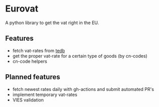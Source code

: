 # Eurovat

A python library to get the vat right in the EU.

## Features

* fetch vat-rates from [tedb](https://ec.europa.eu/taxation_customs/tedb/vatSearchForm.html)
* get the proper vat-rate for a certain type of goods (by cn-codes)
* cn-code helpers

## Planned features

* fetch newest rates daily with gh-actions and submit automated PR's
* implement temporary vat-rates
* VIES validation
